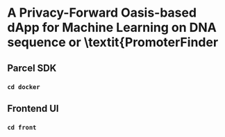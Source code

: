 # A Privacy-Forward Oasis-based dApp for Machine Learning on DNA sequence or \textit{PromoterFinder

## Parcel SDK 
### `cd docker` 

## Frontend UI
### `cd front`